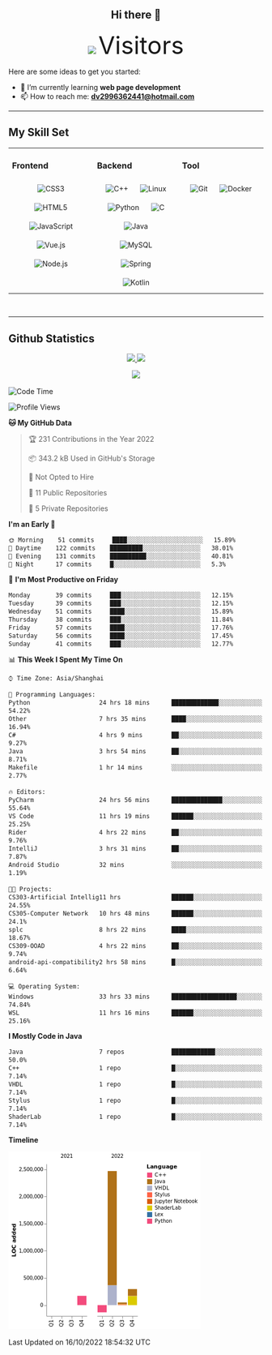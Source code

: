 <div align="center">
	<h2>Hi there 👋</h2>
	<img width=40% src="https://profile-counter.glitch.me/ZephyrusZhang/count.svg"/>
    <font size=9>Visitors</font>
</div>

Here are some ideas to get you started:

- 🌱 I’m currently learning **web page development**
- 📫 How to reach me: **dv2996362441@hotmail.com**

---

## My Skill Set  
<table><tr><td valign="top" width="33%">



### Frontend  
<div align="center">  
<img style="margin: 10px" src="https://profilinator.rishav.dev/skills-assets/css3-original-wordmark.svg" alt="CSS3" height="50" />  
<img style="margin: 10px" src="https://profilinator.rishav.dev/skills-assets/html5-original-wordmark.svg" alt="HTML5" height="50" />  
<img style="margin: 10px" src="https://profilinator.rishav.dev/skills-assets/javascript-original.svg" alt="JavaScript" height="50" />  
<img style="margin: 10px" src="https://profilinator.rishav.dev/skills-assets/vuejs-original-wordmark.svg" alt="Vue.js" height="50" />  
<img style="margin: 10px" src="https://profilinator.rishav.dev/skills-assets/nodejs-original-wordmark.svg" alt="Node.js" height="50" />  
</div>

</td><td valign="top" width="33%">



### Backend  
<div align="center">  
<img style="margin: 10px" src="https://profilinator.rishav.dev/skills-assets/cplusplus-original.svg" alt="C++" height="50" />  
<img style="margin: 10px" src="https://profilinator.rishav.dev/skills-assets/linux-original.svg" alt="Linux" height="50" />  
<img style="margin: 10px" src="https://profilinator.rishav.dev/skills-assets/python-original.svg" alt="Python" height="50" />  
<img style="margin: 10px" src="https://profilinator.rishav.dev/skills-assets/c-original.svg" alt="C" height="50" />  
<img style="margin: 10px" src="https://profilinator.rishav.dev/skills-assets/java-original-wordmark.svg" alt="Java" height="50" />  
<img style="margin: 10px" src="https://profilinator.rishav.dev/skills-assets/mysql-original-wordmark.svg" alt="MySQL" height="50" />  
<img style="margin: 10px" src="https://profilinator.rishav.dev/skills-assets/springio-icon.svg" alt="Spring" height="50" />  
<img style="margin: 10px" src="https://profilinator.rishav.dev/skills-assets/kotlinlang-icon.svg" alt="Kotlin" height="50" />  
</div>

</td><td valign="top" width="33%">



### Tool

<div align="center">  
<img style="margin: 10px" src="https://profilinator.rishav.dev/skills-assets/git-scm-icon.svg" alt="Git" height="50" />  
<img style="margin: 10px" src="https://profilinator.rishav.dev/skills-assets/docker-original-wordmark.svg" alt="Docker" height="50" />  
</div>

</td></tr></table>  

<br/>

---

## Github Statistics

<p align="center">
  <a href="https://github.com/ZephyrusZhang">
  <img width="52.5%" src="https://github-readme-stats.vercel.app/api?username=ZephyrusZhang&show_icons=true&bg_color=0,ea6161,ffc64d,fffc4d,52fa5a&theme=graywhite&hide_border=true" />
    <img width="44.5%" src="https://github-readme-stats.vercel.app/api/top-langs?username=ZephyrusZhang&show_icons=true&locale=en&layout=compact&bg_color=0,52fa5a,4dfcff,c64dff&theme=graywhite" />
  </a>
</p>
<p align="center">
  <a href="https://github.com/ZephyrusZhang">
  <img src="https://activity-graph.herokuapp.com/graph?username=ZephyrusZhang&theme=redical"/>
  </a>
</p>


<!--START_SECTION:waka-->
![Code Time](http://img.shields.io/badge/Code%20Time-141%20hrs%206%20mins-blue)

![Profile Views](http://img.shields.io/badge/Profile%20Views-1-blue)

**🐱 My GitHub Data** 

> 🏆 231 Contributions in the Year 2022
 > 
> 📦 343.2 kB Used in GitHub's Storage 
 > 
> 🚫 Not Opted to Hire
 > 
> 📜 11 Public Repositories 
 > 
> 🔑 5 Private Repositories  
 > 
**I'm an Early 🐤** 

```text
🌞 Morning    51 commits     ████░░░░░░░░░░░░░░░░░░░░░   15.89% 
🌆 Daytime    122 commits    █████████░░░░░░░░░░░░░░░░   38.01% 
🌃 Evening    131 commits    ██████████░░░░░░░░░░░░░░░   40.81% 
🌙 Night      17 commits     █░░░░░░░░░░░░░░░░░░░░░░░░   5.3%

```
📅 **I'm Most Productive on Friday** 

```text
Monday       39 commits     ███░░░░░░░░░░░░░░░░░░░░░░   12.15% 
Tuesday      39 commits     ███░░░░░░░░░░░░░░░░░░░░░░   12.15% 
Wednesday    51 commits     ████░░░░░░░░░░░░░░░░░░░░░   15.89% 
Thursday     38 commits     ███░░░░░░░░░░░░░░░░░░░░░░   11.84% 
Friday       57 commits     ████░░░░░░░░░░░░░░░░░░░░░   17.76% 
Saturday     56 commits     ████░░░░░░░░░░░░░░░░░░░░░   17.45% 
Sunday       41 commits     ███░░░░░░░░░░░░░░░░░░░░░░   12.77%

```


📊 **This Week I Spent My Time On** 

```text
⌚︎ Time Zone: Asia/Shanghai

💬 Programming Languages: 
Python                   24 hrs 18 mins      █████████████░░░░░░░░░░░░   54.22% 
Other                    7 hrs 35 mins       ████░░░░░░░░░░░░░░░░░░░░░   16.94% 
C#                       4 hrs 9 mins        ██░░░░░░░░░░░░░░░░░░░░░░░   9.27% 
Java                     3 hrs 54 mins       ██░░░░░░░░░░░░░░░░░░░░░░░   8.71% 
Makefile                 1 hr 14 mins        ░░░░░░░░░░░░░░░░░░░░░░░░░   2.77%

🔥 Editors: 
PyCharm                  24 hrs 56 mins      ██████████████░░░░░░░░░░░   55.64% 
VS Code                  11 hrs 19 mins      ██████░░░░░░░░░░░░░░░░░░░   25.25% 
Rider                    4 hrs 22 mins       ██░░░░░░░░░░░░░░░░░░░░░░░   9.76% 
IntelliJ                 3 hrs 31 mins       ██░░░░░░░░░░░░░░░░░░░░░░░   7.87% 
Android Studio           32 mins             ░░░░░░░░░░░░░░░░░░░░░░░░░   1.19%

🐱‍💻 Projects: 
CS303-Artificial Intellig11 hrs              ██████░░░░░░░░░░░░░░░░░░░   24.55% 
CS305-Computer Network   10 hrs 48 mins      ██████░░░░░░░░░░░░░░░░░░░   24.1% 
splc                     8 hrs 22 mins       ████░░░░░░░░░░░░░░░░░░░░░   18.67% 
CS309-OOAD               4 hrs 22 mins       ██░░░░░░░░░░░░░░░░░░░░░░░   9.74% 
android-api-compatibility2 hrs 58 mins       █░░░░░░░░░░░░░░░░░░░░░░░░   6.64%

💻 Operating System: 
Windows                  33 hrs 33 mins      ██████████████████░░░░░░░   74.84% 
WSL                      11 hrs 16 mins      ██████░░░░░░░░░░░░░░░░░░░   25.16%

```

**I Mostly Code in Java** 

```text
Java                     7 repos             ████████████░░░░░░░░░░░░░   50.0% 
C++                      1 repo              █░░░░░░░░░░░░░░░░░░░░░░░░   7.14% 
VHDL                     1 repo              █░░░░░░░░░░░░░░░░░░░░░░░░   7.14% 
Stylus                   1 repo              █░░░░░░░░░░░░░░░░░░░░░░░░   7.14% 
ShaderLab                1 repo              █░░░░░░░░░░░░░░░░░░░░░░░░   7.14%

```


**Timeline**

![Chart not found](https://raw.githubusercontent.com/ZephyrusZhang/ZephyrusZhang/main/charts/bar_graph.png) 


 Last Updated on 16/10/2022 18:54:32 UTC
<!--END_SECTION:waka-->
